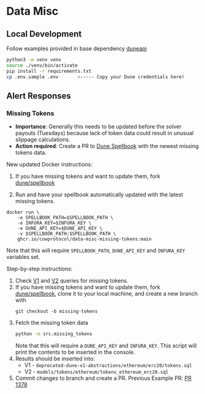 # Data Misc

## Local Development

Follow examples provided in base dependency [duneapi](https://github.com/bh2smith/duneapi/tree/main/example)

```sh
python3 -m venv venv
source ./venv/bin/activate
pip install -r requirements.txt
cp .env.sample .env       <----- Copy your Dune credentials here!
```

## Alert Responses

### Missing Tokens

- **Importance**: Generally this needs to be updated before the solver payouts (Tuesdays) because lack of token data 
could result in unusual slippage calculations.
- **Action required**: Create a PR to [Dune Spellbook](https://github.com/duneanalytics/spellbook) with the newest missing tokens data.

New updated Docker instructions:

1. If you have missing tokens and want to update them, fork [dune/spellbook](https://github.com/duneanalytics/spellbook)

2. Run and have your spellbook automatically updated with the latest missing tokens.
```shell
docker run \                                                   
    -e SPELLBOOK_PATH=$SPELLBOOK_PATH \
    -e INFURA_KEY=$INFURA_KEY \
    -e DUNE_API_KEY=$DUNE_API_KEY \
    -v $SPELLBOOK_PATH:$SPELLBOOK_PATH \
    ghcr.io/cowprotocol/data-misc-missing-tokens:main
```

Note that this will require `SPELLBOOK_PATH`, `DUNE_API_KEY` and `INFURA_KEY` variables set.

Step-by-step instructions:

1. Check [V1](https://dune.com/queries/236085) and [V2](https://dune.com/queries/984709) queries for missing tokens.
2. If you have missing tokens and want to update them, fork [dune/spellbook](https://github.com/duneanalytics/spellbook), 
clone it to your local machine, and create a new branch with
    ```shell
    git checkout -b missing-tokens
    ```
3. Fetch the missing token data 
    ```sh 
    python -m src.missing_tokens
    ```
   Note that this will require a `DUNE_API_KEY` and `INFURA_KEY`. 
This script will print the contents to be inserted in the console.
4. Results should be inserted into:
   - V1 - `deprecated-dune-v1-abstractions/ethereum/erc20/tokens.sql` 
   - V2 - `models/tokens/ethereum/tokens_ethereum_erc20.sql`
5. Commit changes to branch and create a PR. Previous Example PR: [PR 1378](https://github.com/duneanalytics/abstractions/pull/1378)

